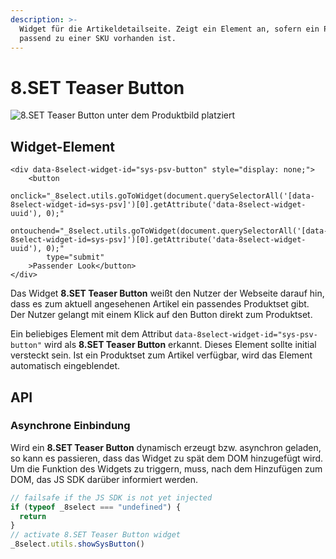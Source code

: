 ```yaml
---
description: >-
  Widget für die Artikeldetailseite. Zeigt ein Element an, sofern ein Produktset
  passend zu einer SKU vorhanden ist.
---
```


# 8.SET Teaser Button

![8.SET Teaser Button unter dem Produktbild platziert](https://gblobscdn.gitbook.com/assets%2F-LHKqRZhVzu1H_Op1cBA%2F-MB3TOnNIeLn4olCr116%2F-MB3W74RJF0relk3TvuN%2F8.SET%20Teaser%20Button%20example.png?alt=media&token=b00f3153-e9d1-495f-91a5-f8dd0d1a8b46)

## Widget-Element <a id="widget-element"></a>

```markup
<div data-8select-widget-id="sys-psv-button" style="display: none;">
    <button
        onclick="_8select.utils.goToWidget(document.querySelectorAll('[data-8select-widget-id=sys-psv]')[0].getAttribute('data-8select-widget-uuid'), 0);"
        ontouchend="_8select.utils.goToWidget(document.querySelectorAll('[data-8select-widget-id=sys-psv]')[0].getAttribute('data-8select-widget-uuid'), 0);"
        type="submit"
    >Passender Look</button>
</div>
```

Das Widget **8.SET Teaser Button** weißt den Nutzer der Webseite darauf hin, dass es zum aktuell angesehenen Artikel ein passendes Produktset gibt. Der Nutzer gelangt mit einem Klick auf den Button direkt zum Produktset.

Ein beliebiges Element mit dem Attribut `data-8select-widget-id="sys-psv-button"` wird als **8.SET Teaser Button** erkannt. Dieses Element sollte initial versteckt sein. Ist ein Produktset zum Artikel verfügbar, wird das Element automatisch eingeblendet.

## **API** <a id="api"></a>

### **Asynchrone Einbindung** <a id="asynchrone-einbindung"></a>

Wird ein **8.SET Teaser Button** dynamisch erzeugt bzw. asynchron geladen, so kann es passieren, dass das Widget zu spät dem DOM hinzugefügt wird. Um die Funktion des Widgets zu triggern, muss, nach dem Hinzufügen zum DOM, das JS SDK darüber informiert werden.

```javascript
// failsafe if the JS SDK is not yet injected
if (typeof _8select === "undefined") {
  return
}
// activate 8.SET Teaser Button widget
_8select.utils.showSysButton()
```

